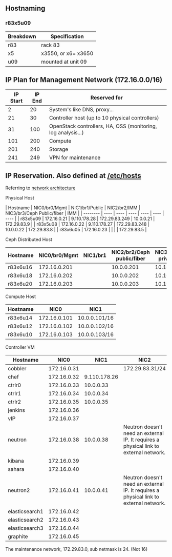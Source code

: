 ## Hostnaming
### r83x5u09
| Breakdown | Specification |
| --- | ------- |
| r83 | rack 83 |
| x5 | x3550, or x6= x3650 |
| u09 | mounted at unit 09 |

## IP Plan for Management Network (172.16.0.0/16)
| IP Start | IP End | Reserved for |
| -------- | ------ | ------------ |
| 2 | 20 | System's like DNS, proxy... |
| 21 | 30 | Controller host (up to 10 physical controllers) |
| 31 | 100 | OpenStack controllers, HA, OSS (monitoring, log analysis...) |
| 101 | 200 | Compute |
| 201 | 240 | Storage |
| 241 | 249 | VPN for maintenance |

## IP Reservation. Also defined at [/etc/hosts](/samples/hosts/hosts)
Referring to [network architecture](NetworkConfiguration.markdown)

Physical Host

| Hostname | NIC0/br0/Mgmt | NIC1/br1/Public | NIC2/br2/IMM | NIC3/br3/Ceph Public/fiber | IMM |
| -------- | ---- | ---- | ---- | ---- | ---- | ---- |
| r83x5u09 | 172.16.0.21 | 9.110.178.28 | 172.29.83.249 | 10.0.0.21 | 172.29.83.9 | 
| r83x5u08 | 172.16.0.22 | 9.110.178.27 | 172.29.83.248 | 10.0.0.22 | 172.29.83.8 |
| r83x6u05 | 172.16.0.23 |              |               |           | 172.29.83.5 |

Ceph Distributed Host

| Hostname | NIC0/br0/Mgmt | NIC1/br1 | NIC2/br2/Ceph public/fiber | NIC3/br3/Ceph private/fiber | IMM |
| -------- | ---- | ---- | ---- | ---- | ---- |
| r83x6u16 | 172.16.0.201 | | 10.0.0.201 | 10.10.0.201 | 172.29.83.16 | 
| r83x6u18 | 172.16.0.202 | | 10.0.0.202 | 10.10.0.202 | 172.29.83.18 |
| r83x6u20 | 172.16.0.203 | | 10.0.0.203 | 10.10.0.203 | 172.29.83.20 |

Compute Host

| Hostname | NIC0 | NIC1 |
| -------- | ---- | ---- |
| r83x6u14 | 172.16.0.101 | 10.0.0.101/16 |
| r83x6u12 | 172.16.0.102 | 10.0.0.102/16 |
| r83x6u10 | 172.16.0.103 | 10.0.0.103/16 |

Controller VM

| Hostname | NIC0 | NIC1 | NIC2 | NIC3 | 
| -------- | -------- | -------- | -------- | -------- | 
| cobbler | 172.16.0.31 | | 172.29.83.31/24 | |
| chef | 172.16.0.32 | 9.110.178.26 | | |
| ctrlr0 | 172.16.0.33 | 10.0.0.33 | | |
| ctrlr1 | 172.16.0.34 | 10.0.0.34 | | |
| ctrlr2 | 172.16.0.35 | 10.0.0.35 | | |
| jenkins | 172.16.0.36 | | | |
| vIP | 172.16.0.37 | | | |
| neutron | 172.16.0.38 | 10.0.0.38 | Neutron doesn't need an external IP. It requires a physical link to external network. | 
| kibana | 172.16.0.39 | | | |
| sahara | 172.16.0.40 | | | |
| neutron2 | 172.16.0.41 | 10.0.0.41 | Neutron doesn't need an external IP. It requires a physical link to external network. | 
| elasticsearch1 | 172.16.0.42 | | |
| elasticsearch2 | 172.16.0.43 | | |
| elasticsearch3 | 172.16.0.44 | | |
| graphite | 172.16.0.45 | | |

The maintenance network, 172.29.83.0, sub netmask is 24. (Not 16)
